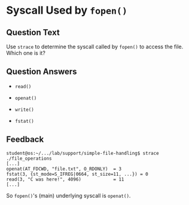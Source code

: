 # Syscall Used by `fopen()`

<!-- markdownlint-disable-file MD004 -->

## Question Text

Use `strace` to determine the syscall called by `fopen()` to access the file.
Which one is it?

## Question Answers

- `read()`

+ `openat()`

- `write()`

- `fstat()`

## Feedback

```console
student@os:~/.../lab/support/simple-file-handling$ strace ./file_operations
[...]
openat(AT_FDCWD, "file.txt", O_RDONLY)  = 3
fstat(3, {st_mode=S_IFREG|0664, st_size=11, ...}) = 0
read(3, "C was here!", 4096)            = 11
[...]
```

So `fopen()`'s (main) underlying syscall is `openat()`.
